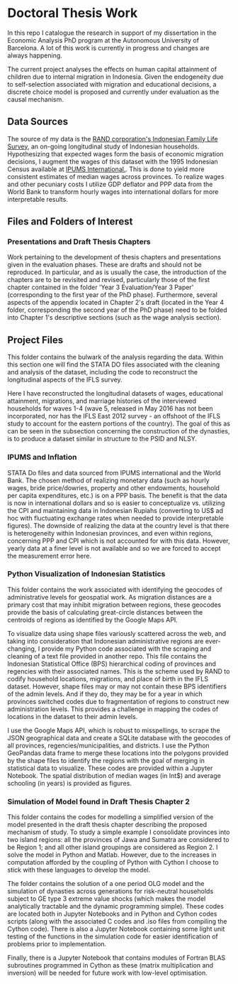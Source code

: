 # Doctoral Thesis Work

In this repo I catalogue the research in support of my dissertation in the Economic Analysis PhD program at the Autonomous University of Barcelona. A lot of this work is currently in progress and changes are always happening.

The current project analyses the effects on human capital attainment of children due to internal migration in Indonesia. Given the endogeneity due to self-selection associated with migration and educational decisions, a discrete choice model is proposed and currently under evaluation as the causal mechanism.

## Data Sources
The source of my data is the [RAND corporation's Indonesian Family Life Survey](http://www.rand.org/labor/FLS/IFLS.html), an on-going longitudinal study of Indonesian households. Hypothesizing that expected wages form the basis of economic migration decisions, I augment the wages of this dataset with the 1995 Indonesian Census available at [IPUMS International.](https://international.ipums.org/international). This is done to yield more consistent estimates of median wages across provinces. To realize wages and other pecuniary costs I utilize GDP deflator and PPP data from the World Bank to transform hourly wages into international dollars for more interpretable results.

## Files and Folders of Interest

### Presentations and Draft Thesis Chapters

Work pertaining to the development of thesis chapters and presentations given in the evaluation phases. These are drafts and should not be reproduced. In particular, and as is usually the case, the introduction of the chapters are to be revisited and revised, particularly those of the first chapter contained in the folder 'Year 3 Evaluation/Year 3 Paper' (corresponding to the first year of the PhD phase). Furthermore, several aspects of the appendix located in Chapter 2's draft (located in the Year 4 folder, corresponding the second year of the PhD phase) need to be folded into Chapter 1's descriptive sections (such as the wage analysis section). 

## Project Files

This folder contains the bulwark of the analysis regarding the data. Within this section one will find the STATA DO files associated with the cleaning and analysis of the dataset, including the code to reconstruct the longitudinal aspects of the IFLS survey. 

Here I have reconstructed the longitudinal datasets of wages, educational attainment, migrations, and marriage histories of the interviewed households for waves 1-4 (wave 5, released in May 2016 has not been incorporated, nor has the IFLS East 2012 survey - an offshoot of the IFLS study to account for the eastern portions of the country). The goal of this as can be seen in the subsection concerning the construction of the dynasties, is to produce a dataset similar in structure to the PSID and NLSY. 

### IPUMS and Inflation

STATA Do files and data sourced from IPUMS international and the World Bank. The chosen method of realizing monetary data (such as hourly wages, bride price/dowries, property and other endowments, household per capita expenditures, etc.) is on a PPP basis. The benefit is that the data is now in international dollars and so is easier to conceptualize vs. utilizing the CPI and maintaining data in Indonesian Rupiahs (converting to US$ ad hoc with fluctuating exchange rates when needed to provide interpretable figures). The downside of realizing the data at the country level is that there is heterogeneity within Indonesian provinces, and even within regions, concerning PPP and CPI which is not accounted for with this data. However, yearly data at a finer level is not available and so we are forced to accept the measurement error here. 

### Python Visualization of Indonesian Statistics

This folder contains the work associated with identifying the geocodes of administrative levels for geospatial work. As migration distances are a primary cost that may inhibit migration between regions, these geocodes provide the basis of calculating great-circle distances between the centroids of regions as identified by the Google Maps API. 

To visualize data using shape files variously scattered across the web, and taking into consideration that Indonesian administrative regions are ever-changing, I provide my Python code associated with the scraping and cleaning of a text file provided in another repo. This file contains the Indonesian Statistical Office (BPS) hierarchical coding of provinces and regencies with their associated names. This is the scheme used by RAND to codify household locations, migrations, and place of birth in the IFLS dataset. However, shape files may or may not contain these BPS identifiers of the admin levels. And if they do, they may be for a year in which provinces switched codes due to fragmentation of regions to construct new administration levels. This provides a challenge in mapping the codes of locations in the dataset to their admin levels. 

I use the Google Maps API, which is robust to misspellings, to scrape the JSON geographical data and create a SQLite database with the geocodes of all provinces, regencies/municipalities, and districts. I use the Python GeoPandas data frame to merge these locations into the polygons provided by the shape files to identify the regions with the goal of merging in statistical data to visualize. These codes are provided within a Jupyter Notebook. The spatial distribution of median wages (in Int$) and average schooling (in years) is provided as figures.

### Simulation of Model found in Draft Thesis Chapter 2

This folder contains the codes for modelling a simplified version of the model presented in the draft thesis chapter describing the proposed mechanism of study. To study a simple example I consolidate provinces into two island regions: all the provinces of Jawa and Sumatra are considered to be Region 1; and all other island groupings are considered as Region 2. I solve the model in Python and Matlab. However, due to the increases in computation afforded by the coupling of Python with Cython I choose to stick with these languages to develop the model.

The folder contains the solution of a one period OLG model and the simulation of dynasties across generations for risk-neutral households subject to GE type 3 extreme value shocks (which makes the model analytically tractable and the dynamic programming simple). These codes are located both in Jupyter Notebooks and in Python and Cython codes scripts (along with the associated C codes and .iso files from compiling the Cython code). There is also a Jupyter Notebook containing some light unit testing of the functions in the simulation code for easier identification of problems prior to implementation. 

Finally, there is a Jupyter Notebook that contains modules of Fortran BLAS subroutines programmed in Cython as these (matrix multiplication and inversion) will be needed for future work with low-level optimisation.

